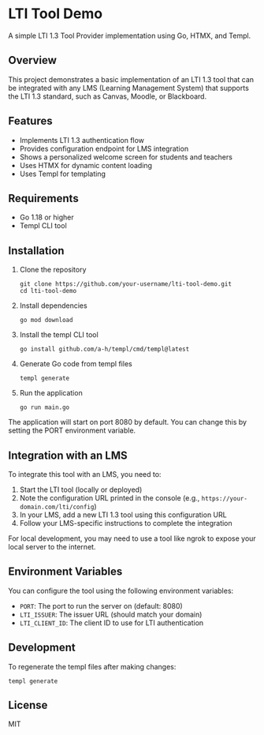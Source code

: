 # LTI Tool Demo

A simple LTI 1.3 Tool Provider implementation using Go, HTMX, and Templ.

## Overview

This project demonstrates a basic implementation of an LTI 1.3 tool that can be integrated with any LMS (Learning Management System) that supports the LTI 1.3 standard, such as Canvas, Moodle, or Blackboard.

## Features

- Implements LTI 1.3 authentication flow
- Provides configuration endpoint for LMS integration
- Shows a personalized welcome screen for students and teachers
- Uses HTMX for dynamic content loading
- Uses Templ for templating

## Requirements

- Go 1.18 or higher
- Templ CLI tool

## Installation

1. Clone the repository
   ```
   git clone https://github.com/your-username/lti-tool-demo.git
   cd lti-tool-demo
   ```

2. Install dependencies
   ```
   go mod download
   ```

3. Install the templ CLI tool
   ```
   go install github.com/a-h/templ/cmd/templ@latest
   ```

4. Generate Go code from templ files
   ```
   templ generate
   ```

5. Run the application
   ```
   go run main.go
   ```

The application will start on port 8080 by default. You can change this by setting the PORT environment variable.

## Integration with an LMS

To integrate this tool with an LMS, you need to:

1. Start the LTI tool (locally or deployed)
2. Note the configuration URL printed in the console (e.g., `https://your-domain.com/lti/config`)
3. In your LMS, add a new LTI 1.3 tool using this configuration URL
4. Follow your LMS-specific instructions to complete the integration

For local development, you may need to use a tool like ngrok to expose your local server to the internet.

## Environment Variables

You can configure the tool using the following environment variables:

- `PORT`: The port to run the server on (default: 8080)
- `LTI_ISSUER`: The issuer URL (should match your domain)
- `LTI_CLIENT_ID`: The client ID to use for LTI authentication

## Development

To regenerate the templ files after making changes:

```
templ generate
```

## License

MIT 